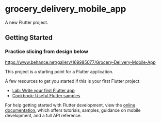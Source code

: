 # grocery_delivery_mobile_app

A new Flutter project.

## Getting Started
### Practice slicing from design below <br />
https://www.behance.net/gallery/169985077/Grocery-Delivery-Mobile-App

This project is a starting point for a Flutter application.

A few resources to get you started if this is your first Flutter project:

- [Lab: Write your first Flutter app](https://docs.flutter.dev/get-started/codelab)
- [Cookbook: Useful Flutter samples](https://docs.flutter.dev/cookbook)

For help getting started with Flutter development, view the
[online documentation](https://docs.flutter.dev/), which offers tutorials,
samples, guidance on mobile development, and a full API reference.
